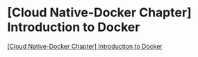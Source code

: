 # [Cloud Native-Docker Chapter] Introduction to Docker
[[Cloud Native-Docker Chapter] Introduction to Docker](https://aiwithcloud.com/2022/09/19/cloud_native_docker_chapter_introduction_to_docker/)
